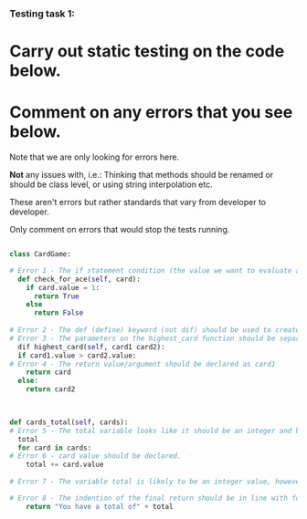 ### Testing task 1:

# Carry out static testing on the code below.
# Comment on any errors that you see below.

Note that we are only looking for errors here.

**Not** any issues with, i.e.: 
Thinking that methods should be renamed or should be class level, or using string interpolation etc. 

These aren't errors but rather standards that vary from developer to developer. 

Only comment on errors that would stop the tests running.

```python

class CardGame:

# Error 1 - The if statement condition (the value we want to evaluate as true or false),should use a comparison operator.
  def check_for_ace(self, card):
    if card.value = 1:
      return True
    else
      return False
   
# Error 2 - The def (define) keyword (not dif) should be used to create a function.
# Error 3 - The parameters on the highest_card function should be separated by commas.
  dif highest_card(self, card1 card2):
  if card1.value > card2.value:
# Error 4 - The return value/argument should be declared as card1
    return card
  else:
    return card2
  


def cards_total(self, cards):
# Error 5 - The total variable looks like it should be an integer and be declared, moreover, it is referenced twice later on.
  total
  for card in cards:
# Error 6 - card value should be declared.
    total += card.value
  
# Error 7 - The variable total is likely to be an integer value, however,  to be treated as a string, it would need quotation marks.

# Error 8 - The indention of the final return should be in line with for.
    return "You have a total of" + total
  
```









